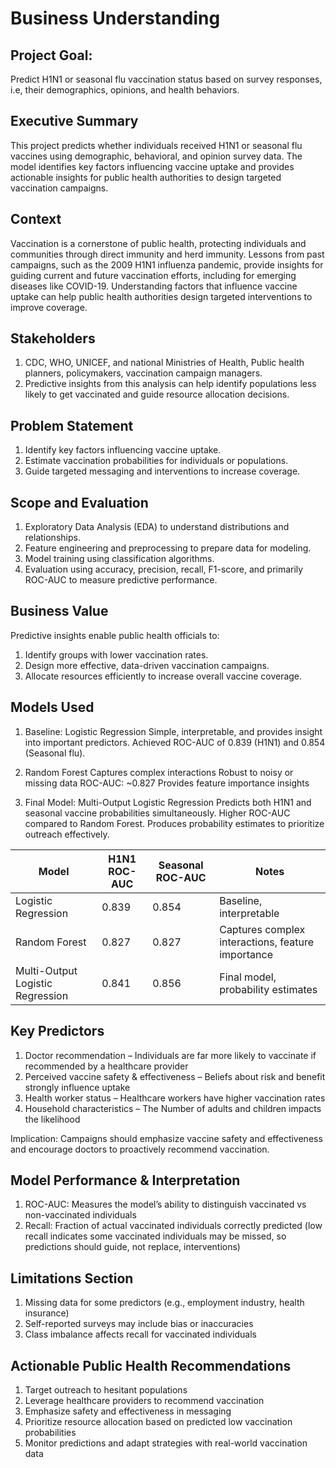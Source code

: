 # Business Understanding 
## Project Goal:
Predict H1N1 or seasonal flu vaccination status based on survey responses, i.e, their demographics, opinions, and health behaviors.

## Executive Summary
This project predicts whether individuals received H1N1 or seasonal flu vaccines using demographic, behavioral, and opinion survey data. 
The model identifies key factors influencing vaccine uptake and provides actionable insights for public health authorities to design targeted vaccination campaigns.

## Context
Vaccination is a cornerstone of public health, protecting individuals and communities through direct immunity and herd immunity. Lessons from past campaigns, such as the 2009 H1N1 influenza pandemic, provide insights for guiding current and future vaccination efforts, including for emerging diseases like COVID-19. Understanding factors that influence vaccine uptake can help public health authorities design targeted interventions to improve coverage.

## Stakeholders
1. CDC, WHO, UNICEF, and national Ministries of Health, Public health planners, policymakers, vaccination campaign managers.
2. Predictive insights from this analysis can help identify populations less likely to get vaccinated and guide resource allocation decisions.

## Problem Statement
1. Identify key factors influencing vaccine uptake.
2. Estimate vaccination probabilities for individuals or populations.
3. Guide targeted messaging and interventions to increase coverage.

## Scope and Evaluation
1. Exploratory Data Analysis (EDA) to understand distributions and relationships.
2. Feature engineering and preprocessing to prepare data for modeling.
3. Model training using classification algorithms.
4. Evaluation using accuracy, precision, recall, F1-score, and primarily ROC-AUC to measure predictive performance.

## Business Value
Predictive insights enable public health officials to:
1. Identify groups with lower vaccination rates.
2. Design more effective, data-driven vaccination campaigns.
3. Allocate resources efficiently to increase overall vaccine coverage.

## Models Used
1. Baseline: Logistic Regression
Simple, interpretable, and provides insight into important predictors.
Achieved ROC-AUC of 0.839 (H1N1) and 0.854 (Seasonal flu).

2. Random Forest
 Captures complex interactions
 Robust to noisy or missing data
 ROC-AUC: ~0.827
 Provides feature importance insights

3. Final Model: Multi-Output Logistic Regression
Predicts both H1N1 and seasonal vaccine probabilities simultaneously.
Higher ROC-AUC compared to Random Forest.
Produces probability estimates to prioritize outreach effectively.

| Model                            | H1N1 ROC-AUC | Seasonal ROC-AUC | Notes                                             |
| -------------------------------- | ------------ | ---------------- | ------------------------------------------------- |
| Logistic Regression              | 0.839        | 0.854            | Baseline, interpretable                           |
| Random Forest                    | 0.827        | 0.827            | Captures complex interactions, feature importance |
| Multi-Output Logistic Regression | 0.841        | 0.856            | Final model, probability estimates                |


## Key Predictors
1. Doctor recommendation – Individuals are far more likely to vaccinate if recommended by a healthcare provider
2. Perceived vaccine safety & effectiveness – Beliefs about risk and benefit strongly influence uptake
3. Health worker status – Healthcare workers have higher vaccination rates
4. Household characteristics – The Number of adults and children impacts the likelihood

Implication: Campaigns should emphasize vaccine safety and effectiveness and encourage doctors to proactively recommend vaccination.

## Model Performance & Interpretation
1. ROC-AUC: Measures the model’s ability to distinguish vaccinated vs non-vaccinated individuals
2. Recall: Fraction of actual vaccinated individuals correctly predicted (low recall indicates some vaccinated individuals may be missed, so predictions should guide, not replace, interventions)

## Limitations Section
1. Missing data for some predictors (e.g., employment industry, health insurance)
2. Self-reported surveys may include bias or inaccuracies
3. Class imbalance affects recall for vaccinated individuals

## Actionable Public Health Recommendations
1. Target outreach to hesitant populations
2. Leverage healthcare providers to recommend vaccination
3. Emphasize safety and effectiveness in messaging
4. Prioritize resource allocation based on predicted low vaccination probabilities
5. Monitor predictions and adapt strategies with real-world vaccination data

